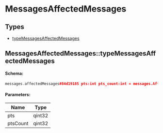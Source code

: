 # MessagesAffectedMessages

## Types

* [typeMessagesAffectedMessages](#messagesaffectedmessagestypemessagesaffectedmessages)

## MessagesAffectedMessages::typeMessagesAffectedMessages

#### Schema:

```c++
messages.affectedMessages#84d19185 pts:int pts_count:int = messages.AffectedMessages;
```

#### Parameters:

|Name|Type|
|----|----|
|pts|qint32|
|ptsCount|qint32|

